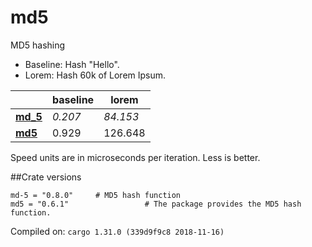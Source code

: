# md5
MD5 hashing

* Baseline: Hash "Hello".
* Lorem: Hash 60k of Lorem Ipsum.

| | baseline | lorem |
| --- | --- | --- |
| **[md_5](https://crates.io/crates/md_5)** | *0.207* | *84.153* |
| **[md5](https://crates.io/crates/md5)** | 0.929 | 126.648 |

Speed units are in microseconds per iteration. Less is better.

##Crate versions

    md-5 = "0.8.0"     # MD5 hash function
    md5 = "0.6.1"                 # The package provides the MD5 hash function.

Compiled on: `cargo 1.31.0 (339d9f9c8 2018-11-16)`